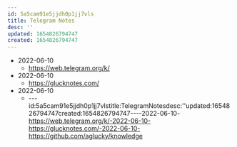 ```yaml
---
id: 5a5cam91e5jjdh0p1jj7vls
title: Telegram Notes
desc: ''
updated: 1654826794747
created: 1654826794747
---
```



- 2022-06-10
	- https://web.telegram.org/k/
- 2022-06-10
	- https://glucknotes.com/
- 2022-06-10
	- ---id:5a5cam91e5jjdh0p1jj7vlstitle:TelegramNotesdesc:''updated:1654826794747created:1654826794747----2022-06-10-https://web.telegram.org/k/-2022-06-10-https://glucknotes.com/-2022-06-10-https://github.com/aglucky/knowledge